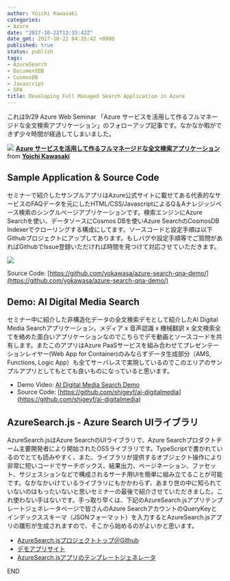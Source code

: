 ```yaml
---
author: Yoichi Kawasaki
categories:
- Azure
date: "2017-10-22T13:35:42Z"
date_gmt: 2017-10-22 04:35:42 +0900
published: true
status: publish
tags:
- AzureSearch
- DocumentDB
- CosmosDB
- Javascript
- SPA
title: Developing Full Managed Search Application in Azure
---
```


これは9/29 Azure Web Seminar 「Azure サービスを活用して作るフルマネージドな全文検索アプリケーション」のフォローアップ記事です。なかなか暇ができず少々時間が経過してしまいました。

[![](https://image.slidesharecdn.com/webinar-azuresearchappdev-20170929v3-171010164213/95/azure-1-1024.jpg?cb=1507883150)](//www.slideshare.net/yokawasa/azure-80659652)
**[Azure サービスを活用して作るフルマネージドな全文検索アプリケーション](//www.slideshare.net/yokawasa/azure-80659652)** from **[Yoichi Kawasaki](https://www.slideshare.net/yokawasa)**

## Sample Application & Source Code

セミナーで紹介したサンプルアプリはAzure公式サイトに載せてある代表的なサービスのFAQデータを元にしたHTML/CSS/JavascriptによるQ＆Aナレジッジベース検索のシングルページアプリケーションです。検索エンジンにAzure Searchを使い、データソースにCosmos DBを使いAzure SearchのCosmosDB Indexerでクローリングする構成にしてます。ソースコードと設定手順は以下Githubプロジェクトにアップしてあります。もしバグや設定手順等でご質問があればGithubでIssue登録いただければ時間を見つけて対応させていただきます。

![](https://raw.githubusercontent.com/yokawasa/azure-search-qna-demo/master/img/screenshots.png)

Source Code: [https://github.com/yokawasa/azure-search-qna-demo/](https://github.com/yokawasa/azure-search-qna-demo/)

## Demo: AI Digital Media Search

セミナー中に紹介した非構造化データの全文検索デモとして紹介したAI Digital Media Searchアプリケーション。メディア x 音声認識 x 機械翻訳 x 全文検索全てを絡めた面白いアプリケーションなのでこちらでデモ動画とソースコードを共有します。またこのアプリはAzure PaaSサービスを組み合わせてプレゼンテーションレイヤー(Web App for Container)のみならずデータ生成部分（AMS, Functions, Logic App）も全てサーバレスで実現しているのでこのエリアのサンプルアプリとしてもとても良いものになっていると思います。

- Demo Video: [AI Digital Media Search Demo](https://www.youtube.com/watch?v=BvjKuFE2o8s)
- Source Code: [https://github.com/shigeyf/ai-digitalmedia](https://github.com/shigeyf/ai-digitalmedia)

## AzureSearch.js - Azure Search UIライブラリ

AzureSearch.jsはAzure SearchのUIライブラリで、Azure Searchプロダクトチーム主要開発者により開始されたOSSライブラリです。TypeScriptで書かれているのでとても読みやすく、また、ライブラリが提供するオブジェクト操作により非常に短いコードでサーチボックス、結果出力、ページネーション、ファセット、サジェスションなどで構成されるサーチ用UIを簡単に組み立てることが可能です。なかなかいけているライブラリにもかかわらず、あまり世の中に知られていないのはもったいないと思いセミナーの最後で紹介させていただきました。これ使わない手はないです。手っ取り早くは、下記のAzureSearch.jsアプリテンプレートジェネレータページで皆さんのAzure SearchアカウントのQueryKeyとインデックススキーマ（JSONフォーマット）を入力するとAzureSearch.jsアプリの雛形が生成されますので、そこから始めるのがよいかと思います。

- [AzureSearch.jsプロジェクトトップ＠Github](https://github.com/Yahnoosh/AzSearch.js)
- [デモアプリサイト](https://azsearchstore.azurewebsites.net/realestate.html)
- [AzureSearch.jsアプリのテンプレートジェネレータ](http://azsearchstore.azurewebsites.net/azsearchgenerator/index.html)

END
